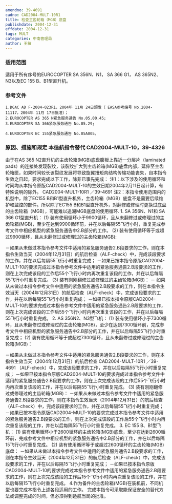 ```yaml
---
amendno: 39-4691
cadno: CAD2004-MULT-10R1
title: 检查主齿轮箱（MGB）底盘
publishdate: 2004-12-31
effdate: 2004-12-31
tags: MULT
categories: 中南管理局
author: 王敏
---
```


### 适用范围 
适用于所有序号的EUROCOPTER SA 356N、N1， SA 366 G1， AS 365N2、N3以及EC 155 B、B1型直升机。

<!--more-->
### 参考文件
    1.DGAC AD F-2004-023R1，2004年 11月 24日颁发（ EASA参考编号 No.2004-11117，2004年 11月 17日批准）；
    2.EUROCOPTER AS 365 N紧急服务通告 No.05.00.45;
    3.EUROCOPTER SA 366紧急服务通告 No.05.29; 

    4.EUROCOPTER EC 155紧急服务通告 No.05A005。

### 原因、措施和规定 本适航指令替代 CAD2004-MULT-10，39-4326

由于在AS 365 N2直升机的主齿轮箱(MGB)底盘腹板上靠近一分层片（laminated pads）的连接处发现裂纹，该裂纹扩大到主齿轮箱(MGB)底盘内部，延伸至主齿轮箱匣，如果时间较长该裂纹发展将导致旋翼扭矩向结构传输功能丧失，自本指令生效之日起，要求完成以下工作，除非已事先完成： 
注1：以下涉及的使用循环和时间均从本指令原版CAD2004-MULT-10的生效日期2004年2月11日起计算，有特殊说明的除外。 
  CAD2004-MULT-10R1  ／39-4691
    注2：本指令使用范围内的机型中，除了EC155 B和B1型直升机外，主齿轮箱（MGB）底盘不是需要后续维护和监控的部件。所以除了EC155 B和B1型直升机外，对翻修或修理时更换过底盘的主齿轮箱（MGB），可能难以追溯MGB底盘的使用循环. 
    1. SA 356N、N1和 SA 366 G1型直升机： 
(1) 装有使用循环小于9900循环，且从未翻修过或修理过的主齿轮箱(MGB)，至少在达到9900循环前，并在以后每隔55飞行小时，重复完成参考文件中相应机型的紧急服务通告中2.B部分的工作。 
(2) 装有使用循环等于或超过9900循环，且从未翻修过或修理过的主齿轮箱(MGB): 

－如果从未做过本指令参考文件中适用的紧急服务通告2.B段要求的工作，则在本指令生效当天（2004年12月31日）的航后检查（ALF-check）中，完成该段要求的工作，并在以后每隔55飞行小时重复完成； 
－如果已按本指令原版CAD2004-MULT-10的要求完成过本指令参考文件中适用的紧急服务通告2.B段要求的工作，则在上次完成该段的工作后55个飞行小时内再次重复该段的工作，并在以后每隔55飞行小时重复完成。 
    (3) 装有刚刚翻修过或修理过的主齿轮箱(MGB)： 
－ 如果从未做过本指令参考文件中适用的紧急服务通告2.B段要求的工作，则在本指令生效当天（2004年12月31日）的航后检查（ALF-check）中，完成该段要求的工作，并在以后每隔55飞行小时重复完成； 
－如果已按本指令原版CAD2004-MULT-10的要求完成过本指令参考文件中适用的紧急服务通告2.B段要求的工作，则在上次完成该段的工作后55个飞行小时内再次重复该段的工作，并在以后每隔55飞行小时重复完成。 
2. AS 356N2、N3型飞机： 
(1) 装有使用循环小于7300循环，且从未翻修过或修理过的主齿轮箱(MGB)，至少在达到7300循环前，完成参考文件中相应机型的紧急服务通告中2.B部分的工作，并在以后每隔55飞行小时重复完成； 
(2) 装有使用循环等于或超过7300循环，且从未翻修过或修理过的主齿轮箱(MGB)：

－如果从未做过本指令参考文件中适用的紧急服务通告2.B段要求的工作，则在本指令生效当天（2004年12月31日）的航后检查
  CAD2004-MULT-10R1  ／39-4691
（ALF-check）中，完成该段要求的工作，并在以后每隔55飞行小时重复完成； 
－如果已按本指令原版CAD2004-MULT-10的要求完成过本指令参考文件中适用的紧急服务通告2.B段要求的工作，则在上次完成该段的工作后55个飞行小时内再次重复该段的工作，并在以后每隔55飞行小时重复完成。 
    (3) 装有刚刚翻修过或修理过的主齿轮箱(MGB)： 
－如果从未做过本指令参考文件中适用的紧急服务通告2.B段要求的工作，则在本指令生效当天（2004年12月31日）的航后检查（ALF-check）中，完成该段要求的工作，并在以后每隔55飞行小时重复完成； 
－如果已按本指令原版CAD2004-MULT-10的要求完成过本指令参考文件中适用的紧急服务通告2.B段要求的工作，则在上次完成该段的工作后55个飞行小时内再次重复该段的工作，并在以后每隔55飞行小时重复完成。 
    3. EC 155 B、B1型飞机： 
    (1) 装有使用循环小于2600循环的主齿轮箱(MGB)底盘，至少在达到2600循环前，完成参考文件中相应机型的紧急服务通告中2.B部分的工作，并在以后每隔15飞行小时重复完成。 
    (2) 装有使用循环等于或超过2600循环的主齿轮箱(MGB)底盘： 
－如果从未做过本指令参考文件中适用的紧急服务通告2.B段要求的工作，则在本指令生效当天（2004年12月31日）的航后检查（ALF-check）中，完成该段要求的工作，并在以后每隔15飞行小时重复完成； 
－如果已按本指令原版CAD2004-MULT-10的要求完成过本指令参考文件中适用的紧急服务通告2.B段要求的工作，则在上次完成该段的工作后15个飞行小时内再次重复该段的工作，并在以后每隔15飞行小时重复完成。 
4.作为备件的主齿轮箱(MGB)在装机前，不同机型也要完成本指令上述各段适用的工作。
    完成本指令可采取能保证安全的替代方法或调整完成的时间，但必须得到适航当局的批准。 
